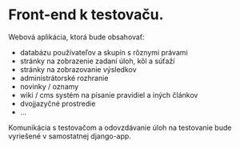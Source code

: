 # Front-end k testovaču.

Webová aplikácia, ktorá bude obsahovať:
- databázu používateľov a skupín s rôznymi právami
- stránky na zobrazenie zadaní úloh, kôl a súťaží
- stránky na zobrazovanie výsledkov
- administrátorské rozhranie
- novinky / oznamy
- wiki / cms systém na písanie pravidiel a iných článkov
- dvojjazyčné prostredie
- ...

Komunikácia s testovačom a odovzdávanie úloh na testovanie bude vyriešené v samostatnej django-app.
